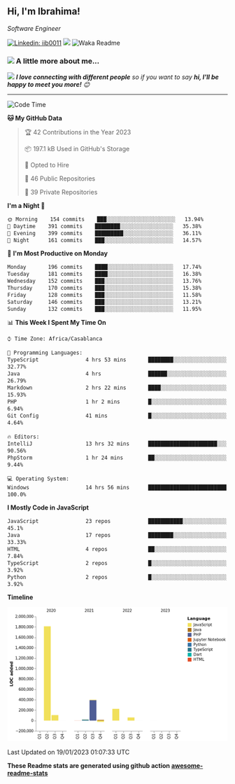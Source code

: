 <h2>Hi, I'm Ibrahima! </h2>
<p><em>Software Engineer 
</em></p>


[![Linkedin: iib0011](https://img.shields.io/badge/-iib0011-blue?style=flat-square&logo=Linkedin&logoColor=white&link=https://www.linkedin.com/in/iib0011/)](https://www.linkedin.com/in/iib0011/)
![](https://visitor-badge.glitch.me/badge?page_id=iib0011)
![Waka Readme](https://github.com/iib0011/iib0011/workflows/Waka%20Readme/badge.svg)


### <img src="https://media.giphy.com/media/VgCDAzcKvsR6OM0uWg/giphy.gif" width="50"> A little more about me...  


<img src="https://media.giphy.com/media/LnQjpWaON8nhr21vNW/giphy.gif" width="60"> <em><b>I love connecting with different people</b> so if you want to say <b>hi, I'll be happy to meet you more!</b> 😊</em>

---
<!--START_SECTION:waka-->
![Code Time](http://img.shields.io/badge/Code%20Time-1%2C625%20hrs%2022%20mins-blue)

**🐱 My GitHub Data** 

> 🏆 42 Contributions in the Year 2023
 > 
> 📦 197.1 kB Used in GitHub's Storage 
 > 
> 💼 Opted to Hire
 > 
> 📜 46 Public Repositories 
 > 
> 🔑 39 Private Repositories  
 > 
**I'm a Night 🦉** 

```text
🌞 Morning    154 commits    ███░░░░░░░░░░░░░░░░░░░░░░   13.94% 
🌆 Daytime    391 commits    ████████░░░░░░░░░░░░░░░░░   35.38% 
🌃 Evening    399 commits    █████████░░░░░░░░░░░░░░░░   36.11% 
🌙 Night      161 commits    ███░░░░░░░░░░░░░░░░░░░░░░   14.57%

```
📅 **I'm Most Productive on Monday** 

```text
Monday       196 commits    ████░░░░░░░░░░░░░░░░░░░░░   17.74% 
Tuesday      181 commits    ████░░░░░░░░░░░░░░░░░░░░░   16.38% 
Wednesday    152 commits    ███░░░░░░░░░░░░░░░░░░░░░░   13.76% 
Thursday     170 commits    ███░░░░░░░░░░░░░░░░░░░░░░   15.38% 
Friday       128 commits    ███░░░░░░░░░░░░░░░░░░░░░░   11.58% 
Saturday     146 commits    ███░░░░░░░░░░░░░░░░░░░░░░   13.21% 
Sunday       132 commits    ███░░░░░░░░░░░░░░░░░░░░░░   11.95%

```


📊 **This Week I Spent My Time On** 

```text
⌚︎ Time Zone: Africa/Casablanca

💬 Programming Languages: 
TypeScript               4 hrs 53 mins       ████████░░░░░░░░░░░░░░░░░   32.77% 
Java                     4 hrs               ██████░░░░░░░░░░░░░░░░░░░   26.79% 
Markdown                 2 hrs 22 mins       ████░░░░░░░░░░░░░░░░░░░░░   15.93% 
PHP                      1 hr 2 mins         █░░░░░░░░░░░░░░░░░░░░░░░░   6.94% 
Git Config               41 mins             █░░░░░░░░░░░░░░░░░░░░░░░░   4.64%

🔥 Editors: 
IntelliJ                 13 hrs 32 mins      ██████████████████████░░░   90.56% 
PhpStorm                 1 hr 24 mins        ██░░░░░░░░░░░░░░░░░░░░░░░   9.44%

💻 Operating System: 
Windows                  14 hrs 56 mins      █████████████████████████   100.0%

```

**I Mostly Code in JavaScript** 

```text
JavaScript               23 repos            ███████████░░░░░░░░░░░░░░   45.1% 
Java                     17 repos            ████████░░░░░░░░░░░░░░░░░   33.33% 
HTML                     4 repos             ██░░░░░░░░░░░░░░░░░░░░░░░   7.84% 
TypeScript               2 repos             █░░░░░░░░░░░░░░░░░░░░░░░░   3.92% 
Python                   2 repos             █░░░░░░░░░░░░░░░░░░░░░░░░   3.92%

```


**Timeline**

![Chart not found](https://raw.githubusercontent.com/iib0011/iib0011/master/charts/bar_graph.png) 


 Last Updated on 19/01/2023 01:07:33 UTC
<!--END_SECTION:waka-->

**These Readme stats are generated using github action [awesome-readme-stats](https://github.com/iib0011/waka-readme-stats)**
